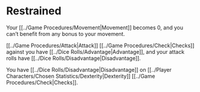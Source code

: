 # Restrained

Your [[../Game Procedures/Movement\|Movement]] becomes 0, and you can’t benefit from any bonus to your movement.

[[../Game Procedures/Attack|Attack]] [[../Game Procedures/Check\|Checks]] against you have [[../Dice Rolls/Advantage\|Advantage]], and your attack rolls have [[../Dice Rolls/Disadvantage\|Disadvantage]].

You have [[../Dice Rolls/Disadvantage\|Disadvantage]] on [[../Player Characters/Chosen Statistics/Dexterity\|Dexterity]] [[../Game Procedures/Check\|Checks]].